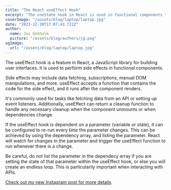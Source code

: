 ```yaml
---
title: "The React useEffect Hook"
excerpt: "The useState hook in React is used in functional components to synchronize the component with an external system. useEffect fetches data after component mount in a React functional component. The empty dependency array ensures it runs once. Optional cleanup handles unmounting."
coverImage: "/assets/blog/laptop/laptop.jpg"
date: "2023-12-30T17:07:43.722Z"
author:
  name: Jai Gokhale
  picture: "/assets/blog/authors/jg.png"
ogImage:
  url: "/assets/blog/laptop/laptop.jpg"
---
```


The useEffect hook is a feature in React, a JavaScript library for building user interfaces. It is used to perform side effects in functional components.

Side effects may include data fetching, subscriptions, manual DOM manipulations, and more. useEffect accepts a function that contains the code for the side effect, and it runs after the component renders.

It's commonly used for tasks like fetching data from an API or setting up event listeners. Additionally, useEffect can return a cleanup function to handle any necessary cleanup when the component unmounts or when dependencies change.

If the useEffect hook is dependent on a parameter (variable or state), it can be configured to re-run every time the parameter changes. This can be achieved by using the dependency array, and listing the parameter. React will watch for changes in the parameter and trigger the useEffect function to run whenever there is a change.

Be careful, do not list the parameter in the dependecy array if you are setting the state of that parameter within the useEffect hook, or else you will create an endless loop. This is particularily important when interacting with APIs.

[Check out my new Instagram post for more details](https://www.instagram.com/p/C1m_m4_u04T/?img_index=1)
